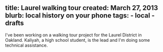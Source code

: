 title: Laurel walking tour
created: March 27, 2013
blurb: local history on your phone
tags:
    - local
    - drafts
---

I've been working on a walking tour project for the Laurel District in Oakland.
Kaliyah, a high school student, is the lead and I'm doing some technical assistance.
